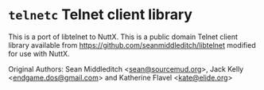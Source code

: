`telnetc` Telnet client library
===============================

This is a port of libtelnet to NuttX. This is a public domain Telnet
client library available from
<https://github.com/seanmiddleditch/libtelnet> modified for use with
NuttX.

Original Authors: Sean Middleditch \<<sean@sourcemud.org>\>, Jack Kelly
\<<endgame.dos@gmail.com>\> and Katherine Flavel \<<kate@elide.org>\>
